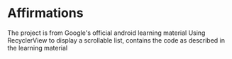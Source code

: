 # Affirmations
The project is from Google's official android learning material Using RecyclerView to display a scrollable list, contains the code as described in the learning material
